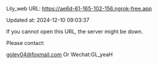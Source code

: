 Lily_web URL: https://ae6d-61-165-102-156.ngrok-free.app

Updated at: 2024-12-10 09:03:37

If you cannot open this URL, the server might be down.

Please contact: 

goley04@foxmail.com Or Wechat:GL_yeaH